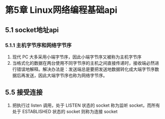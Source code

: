 # 第5章 Linux网络编程基础api

## 5.1 socket地址api

### 5.1.1 主机字节序和网络字节序

1. 现代 PC 大多采用小端字节序，因此小端字节序又被称为主机字节序
2. 当格式化的数据在两台使用不同字节序的主机之间直接传递时，接收端必然进行错误地解释。解决办法是：发送端总是要把发送地数据转化成大端字节序数据后再发送，因此大端字节序也称为网络字节序。

## 5.5 接受连接

1. 把执行过 listen 调用，处于 LISTEN 状态的 socket 称为监听 socket，而所有处于 ESTABLISHED 状态的 socket 则称为连接 socket
